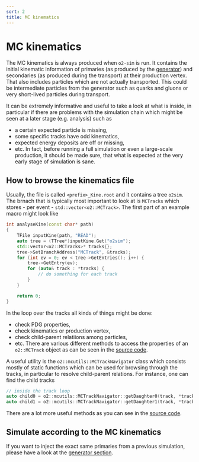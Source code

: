 ```yaml
---
sort: 2
title: MC kinematics
---
```


# MC kinematics

The MC kinematics is always produced when `o2-sim` is run. It contains the initial kinematic information of primaries (as produced by the [generator](../generators/)) and secondaries (as produced during the transport) at their production vertex. That also includes particles which are not actually transported.
This could be intermediate particles from the generator such as quarks and gluons or very short-lived particles during transport.

It can be extremely informative and useful to take a look at what is inside, in particular if there are problems with the simulation chain which might be seen at a later stage (e.g. analysis) such as
* a certain expected particle is missing,
* some specific tracks have odd kinematics,
* expected energy deposits are off or missing,
* etc.
In fact, before running a full simulation or even a large-scale production, it should be made sure, that what is expected at the very early stage of simulation is sane.

## How to browse the kinematics file

Usually, the file is called `<prefix>_Kine.root` and it contains a tree `o2sim`. The brnach that is typically most important to look at is `MCTracks` which stores - per event - `std::vector<o2::MCTrack>`. The first part of an example macro might look like
```cpp
int analyseKine(const char* path)
{
    TFile inputKine(path, "READ");
    auto tree = (TTree*)inputKine.Get("o2sim");
    std::vector<o2::MCTracks>* tracks{};
    tree->SetBranchAddress("MCTrack", &tracks);
    for (int ev = 0; ev < tree->GetEntries(); i++) {
        tree->GetEntry(ev);
        for (auto& track : *tracks) {
            // do something for each track
        }
    }

    return 0;
}
```
In the loop over the tracks all kinds of things might be done:
* check PDG properties,
* check kinematics or production vertex,
* check child-parent relatiions among particles,
* etc.
There are various different methods to access the properties of an `o2::MCTrack` object as can be seen in the [source code](https://github.com/AliceO2Group/AliceO2/blob/dev/DataFormats/simulation/include/SimulationDataFormat/MCTrack.h).

A useful utility is the `o2::mcutils::MCTrackNavigator` class which consists mostly of static functions which can be used for browsing through the tracks, in particular to resolve child-parent relations. For instance, one can find the child tracks
```cpp
// inside the track loop
auto child0 = o2::mcutils::MCTrackNavigator::getDaughter0(track, *tracks);
auto child1 = o2::mcutils::MCTrackNavigator::getDaughter1(track, *tracks);
```
There are a lot more useful methods as you can see in the [source code](https://github.com/AliceO2Group/AliceO2/blob/dev/DataFormats/simulation/include/SimulationDataFormat/MCUtils.h).


## Simulate according to the MC kinematics

If you want to inject the exact same primaries from a previous simulation, please have a look at the [generator section](../generators/generatorso2.md#extkino2).
